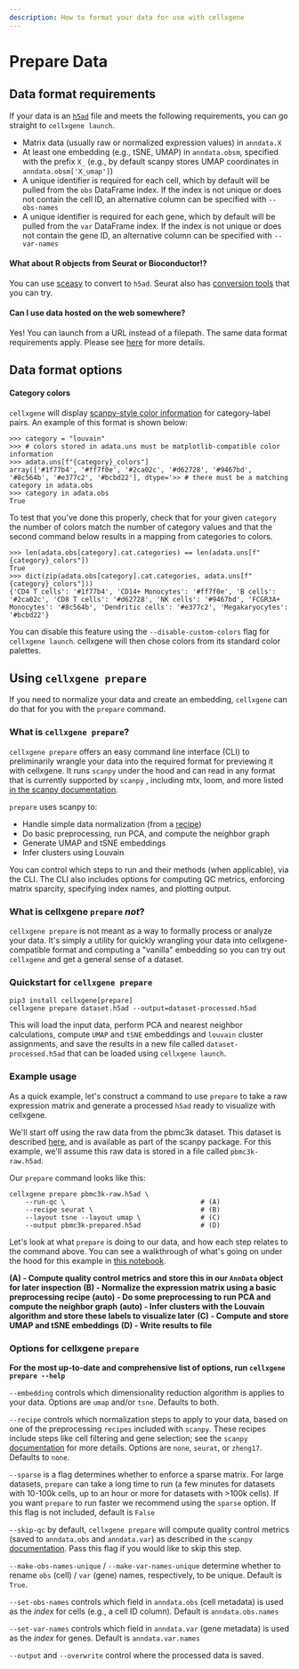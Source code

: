 ```yaml
---
description: How to format your data for use with cellxgene
---
```


# Prepare Data

## Data format requirements

If your data is an [`h5ad`](https://anndata.readthedocs.io) file and meets the following requirements, you can go straight to `cellxgene launch`.

* Matrix data \(usually raw or normalized expression values\) in `anndata.X`
* At least one embedding \(e.g., tSNE, UMAP\) in `anndata.obsm`, specified with the prefix `X_` \(e.g., by default scanpy stores UMAP coordinates in `anndata.obsm['X_umap']`\)
* A unique identifier is required for each cell, which by default will be pulled from the `obs` DataFrame index. If the index is not unique or does not contain the cell ID, an alternative column can be specified with `--obs-names`
* A unique identifier is required for each gene, which by default will be pulled from the `var` DataFrame index. If the index is not unique or does not contain the gene ID, an alternative column can be specified with `--var-names`

#### What about R objects from Seurat or Bioconductor!?

You can use [sceasy](https://github.com/cellgeni/sceasy) to convert to `h5ad`. Seurat also has [conversion tools](https://satijalab.org/seurat/v3.0/conversion_vignette.html) that you can try.

#### Can I use data hosted on the web somewhere?

Yes! You can launch from a URL instead of a filepath. The same data format requirements apply. Please see [here](launch.md) for more details.

## Data format options

#### Category colors

`cellxgene` will display [scanpy-style color information](https://github.com/chanzuckerberg/cellxgene/issues/1152#issue-564361541) for category-label pairs. An example of this format is shown below:

```text
>>> category = "louvain"
>>> # colors stored in adata.uns must be matplotlib-compatible color information
>>> adata.uns[f"{category}_colors"]
array(['#1f77b4', '#ff7f0e', '#2ca02c', '#d62728', '#9467bd', '#8c564b', '#e377c2', '#bcbd22'], dtype='>> # there must be a matching category in adata.obs
>>> category in adata.obs
True
```

To test that you've done this properly, check that for your given `category` the number of colors match the number of category values and that the second command below results in a mapping from categories to colors.

```text
>>> len(adata.obs[category].cat.categories) == len(adata.uns[f"{category}_colors"])
True
>>> dict(zip(adata.obs[category].cat.categories, adata.uns[f"{category}_colors"]))
{'CD4 T cells': '#1f77b4', 'CD14+ Monocytes': '#ff7f0e', 'B cells': '#2ca02c', 'CD8 T cells': '#d62728', 'NK cells': '#9467bd', 'FCGR3A+ Monocytes': '#8c564b', 'Dendritic cells': '#e377c2', 'Megakaryocytes': '#bcbd22'}
```

You can disable this feature using the `--disable-custom-colors` flag for `cellxgene launch`. cellxgene will then chose colors from its standard color palettes.

## Using `cellxgene prepare`

If you need to normalize your data and create an embedding, `cellxgene` can do that for you with the `prepare` command.

### What is `cellxgene prepare`?

`cellxgene prepare` offers an easy command line interface \(CLI\) to preliminarily wrangle your data into the required format for previewing it with cellxgene. It runs `scanpy` under the hood and can read in any format that is currently supported by `scanpy` , including mtx, loom, and more listed [in the scanpy documentation](https://scanpy.readthedocs.io/en/latest/api/index.html#reading).

`prepare` uses scanpy to:

* Handle simple data normalization \(from a [recipe](https://www.pydoc.io/pypi/scanpy-0.2.3/autoapi/preprocessing/recipes/index.html)\)
* Do basic preprocessing, run PCA, and compute the neighbor graph
* Generate UMAP and tSNE embeddings
* Infer clusters using Louvain

You can control which steps to run and their methods \(when applicable\), via the CLI. The CLI also includes options for computing QC metrics, enforcing matrix sparcity, specifying index names, and plotting output.

### What is cellxgene `prepare` _not_?

`cellxgene prepare` is not meant as a way to formally process or analyze your data. It's simply a utility for quickly wrangling your data into cellxgene-compatible format and computing a "vanilla" embedding so you can try out `cellxgene` and get a general sense of a dataset.

### Quickstart for `cellxgene prepare`

```text
pip3 install cellxgene[prepare]
cellxgene prepare dataset.h5ad --output=dataset-processed.h5ad
```

This will load the input data, perform PCA and nearest neighbor calculations, compute `UMAP` and `tSNE` embeddings and `louvain` cluster assignments, and save the results in a new file called `dataset-processed.h5ad` that can be loaded using `cellxgene launch`.

### Example usage

As a quick example, let's construct a command to use `prepare` to take a raw expression matrix and generate a processed `h5ad` ready to visualize with cellxgene.

We'll start off using the raw data from the pbmc3k dataset. This dataset is described [here](https://icb-scanpy.readthedocs-hosted.com/en/stable/api/scanpy.datasets.pbmc3k.html), and is available as part of the scanpy package. For this example, we'll assume this raw data is stored in a file called `pbmc3k-raw.h5ad`.

Our `prepare` command looks like this:

```text
cellxgene prepare pbmc3k-raw.h5ad \
    --run-qc \                                  # (A)
    --recipe seurat \                           # (B)
    --layout tsne --layout umap \               # (C)
    --output pbmc3k-prepared.h5ad               # (D)
```

Let's look at what `prepare` is doing to our data, and how each step relates to the command above. You can see a walkthrough of what's going on under the hood for this example in [this notebook](https://github.com/chanzuckerberg/cellxgene-vignettes/blob/master/dataset-processing/pbmc3k-prepare-example.ipynb).

**\(A\) - Compute quality control metrics and store this in our `AnnData` object for later inspection** **\(B\) - Normalize the expression matrix using a basic preprocessing recipe** **\(auto\) - Do some preprocessing to run PCA and compute the neighbor graph** **\(auto\) - Infer clusters with the Louvain algorithm and store these labels to visualize later** **\(C\) - Compute and store UMAP and tSNE embeddings** **\(D\) - Write results to file**

### Options for cellxgene `prepare`

**For the most up-to-date and comprehensive list of options, run `cellxgene prepare --help`**

`--embedding` controls which dimensionality reduction algorithm is applies to your data. Options are `umap` and/or `tsne`. Defaults to both.

`--recipe` controls which normalization steps to apply to your data, based on one of the preprocessing `recipes` included with `scanpy`. These recipes include steps like cell filtering and gene selection; see the `scanpy` [documentation](https://scanpy.readthedocs.io/en/latest/api/index.html#recipes) for more details. Options are `none`, `seurat`, or `zheng17`. Defaults to `none`.

`--sparse` is a flag determines whether to enforce a sparse matrix. For large datasets, `prepare` can take a long time to run \(a few minutes for datasets with 10-100k cells, up to an hour or more for datasets with &gt;100k cells\). If you want `prepare` to run faster we recommend using the `sparse` option. If this flag is not included, default is `False`

`--skip-qc` by default, `cellxgene prepare` will compute quality control metrics \(saved to `anndata.obs` and `anndata.var`\) as described in the `scanpy` [documentation](https://scanpy.readthedocs.io/en/stable/api/scanpy.pp.calculate_qc_metrics.html). Pass this flag if you would like to skip this step.

`--make-obs-names-unique` / `--make-var-names-unique` determine whether to rename `obs` \(cell\) / `var` \(gene\) names, respectively, to be unique. Default is `True`.

`--set-obs-names` controls which field in `anndata.obs` \(cell metadata\) is used as the _index_ for cells \(e.g., a cell ID column\). Default is `anndata.obs.names`

`--set-var-names` controls which field in `anndata.var` \(gene metadata\) is used as the _index_ for genes. Default is `anndata.var.names`

`--output` and `--overwrite` control where the processed data is saved.

